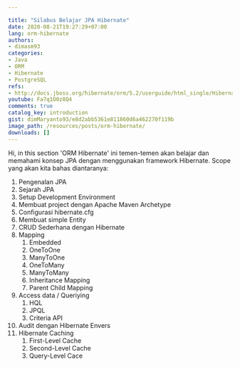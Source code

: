 ```yaml
---

title: "Silabus Belajar JPA Hibernate"
date: 2020-08-21T19:27:29+07:00
lang: orm-hibernate
authors:
- dimasm93
categories:
- Java
- ORM
- Hibernate
- PostgreSQL
refs: 
- http://docs.jboss.org/hibernate/orm/5.2/userguide/html_single/Hibernate_User_Guide.html
youtube: Fa7q1O0z8Q4
comments: true
catalog_key: introduction
gist: dimMaryanto93/e8d2abb5361e811860d6a462270f119b
image_path: /resources/posts/orm-hibernate/
downloads: []
---
```


Hi, in this section 'ORM Hibernate' ini temen-temen akan belajar dan memahami konsep JPA dengan menggunakan framework Hibernate. Scope yang akan kita bahas diantaranya:

<!--more-->

1. Pengenalan JPA
2. Sejarah JPA
3. Setup Development Environment
4. Membuat project dengan Apache Maven Archetype
5. Configurasi hibernate.cfg
6. Membuat simple Entity
7. CRUD Sederhana dengan Hibernate
8. Mapping
    1. Embedded
    2. OneToOne
    3. ManyToOne
    4. OneToMany
    5. ManyToMany
    6. Inheritance Mapping
    7. Parent Child Mapping
9. Access data / Queriying
    1. HQL
    2. JPQL
    3. Criteria API
10. Audit dengan Hibernate Envers
11. Hibernate Caching
    1. First-Level Cache
    2. Second-Level Cache
    3. Query-Level Cace